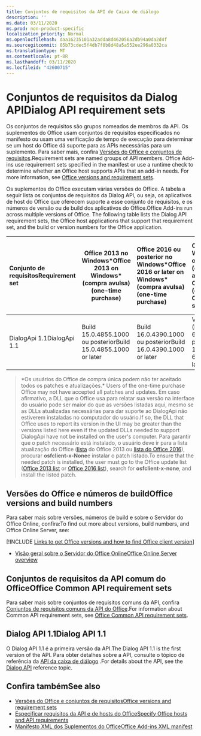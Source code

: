 ```yaml
---
title: Conjuntos de requisitos da API de Caixa de diálogo
description: ''
ms.date: 03/11/2020
ms.prod: non-product-specific
localization_priority: Normal
ms.openlocfilehash: daa16235101a32adda8d462056a2db94a0da2d4f
ms.sourcegitcommit: 05b73cdec5f4db7f0b8d48a5a552ee296a0332ca
ms.translationtype: MT
ms.contentlocale: pt-BR
ms.lasthandoff: 03/11/2020
ms.locfileid: "42600715"
---
```

# <a name="dialog-api-requirement-sets"></a><span data-ttu-id="61e70-102">Conjuntos de requisitos da Dialog API</span><span class="sxs-lookup"><span data-stu-id="61e70-102">Dialog API requirement sets</span></span>

<span data-ttu-id="61e70-p101">Os conjuntos de requisitos são grupos nomeados de membros da API. Os suplementos do Office usam conjuntos de requisitos especificados no manifesto ou usam uma verificação de tempo de execução para determinar se um host do Office dá suporte para as APIs necessárias para um suplemento. Para saber mais, confira [Versões do Office e conjuntos de requisitos](../../develop/office-versions-and-requirement-sets.md).</span><span class="sxs-lookup"><span data-stu-id="61e70-p101">Requirement sets are named groups of API members. Office Add-ins use requirement sets specified in the manifest or use a runtime check to determine whether an Office host supports APIs that an add-in needs. For more information, see [Office versions and requirement sets](../../develop/office-versions-and-requirement-sets.md).</span></span>

<span data-ttu-id="61e70-p102">Os suplementos do Office executam várias versões do Office. A tabela a seguir lista os conjuntos de requisitos da Dialog API, ou seja, os aplicativos de host do Office que oferecem suporte a esse conjunto de requisitos, e os números de versão ou de build dos aplicativos do Office.</span><span class="sxs-lookup"><span data-stu-id="61e70-p102">Office Add-ins run across multiple versions of Office. The following table lists the Dialog API requirement sets, the Office host applications that support that requirement set, and the build or version numbers for the Office application.</span></span>

|  <span data-ttu-id="61e70-108">Conjunto de requisitos</span><span class="sxs-lookup"><span data-stu-id="61e70-108">Requirement set</span></span>  | <span data-ttu-id="61e70-109">Office 2013 no Windows\*</span><span class="sxs-lookup"><span data-stu-id="61e70-109">Office 2013 on Windows\*</span></span><br><span data-ttu-id="61e70-110">(compra avulsa)</span><span class="sxs-lookup"><span data-stu-id="61e70-110">(one-time purchase)</span></span> | <span data-ttu-id="61e70-111">Office 2016 ou posterior no Windows\*</span><span class="sxs-lookup"><span data-stu-id="61e70-111">Office 2016 or later on Windows\*</span></span><br><span data-ttu-id="61e70-112">(compra avulsa)</span><span class="sxs-lookup"><span data-stu-id="61e70-112">(one-time purchase)</span></span>   | <span data-ttu-id="61e70-113">Office no Windows</span><span class="sxs-lookup"><span data-stu-id="61e70-113">Office on Windows</span></span><br><span data-ttu-id="61e70-114">(conectado à assinatura do Office 365)</span><span class="sxs-lookup"><span data-stu-id="61e70-114">(connected to Office 365 subscription)</span></span> |  <span data-ttu-id="61e70-115">Office no iPad</span><span class="sxs-lookup"><span data-stu-id="61e70-115">Office on iPad</span></span><br><span data-ttu-id="61e70-116">(conectado à assinatura do Office 365)</span><span class="sxs-lookup"><span data-stu-id="61e70-116">(connected to Office 365 subscription)</span></span>  |  <span data-ttu-id="61e70-117">Office no Mac</span><span class="sxs-lookup"><span data-stu-id="61e70-117">Office on Mac</span></span><br><span data-ttu-id="61e70-118">(conectado à assinatura do Office 365)</span><span class="sxs-lookup"><span data-stu-id="61e70-118">(connected to Office 365 subscription)</span></span>  | <span data-ttu-id="61e70-119">Office na Web</span><span class="sxs-lookup"><span data-stu-id="61e70-119">Office on the web</span></span>  |  <span data-ttu-id="61e70-120">Servidor do Office Online</span><span class="sxs-lookup"><span data-stu-id="61e70-120">Office Online Server</span></span>  |
|:-----|-----|:-----|:-----|:-----|:-----|:-----|:-----|
| <span data-ttu-id="61e70-121">DialogApi 1.1</span><span class="sxs-lookup"><span data-stu-id="61e70-121">DialogApi 1.1</span></span>  | <span data-ttu-id="61e70-122">Build 15.0.4855.1000 ou posterior</span><span class="sxs-lookup"><span data-stu-id="61e70-122">Build 15.0.4855.1000 or later</span></span> | <span data-ttu-id="61e70-123">Build 16.0.4390.1000 ou posterior</span><span class="sxs-lookup"><span data-stu-id="61e70-123">Build 16.0.4390.1000 or later</span></span> | <span data-ttu-id="61e70-124">Versão 1602 (build 6741.0000) ou posterior</span><span class="sxs-lookup"><span data-stu-id="61e70-124">Version 1602 (Build 6741.0000) or later</span></span> | <span data-ttu-id="61e70-125">1.22 ou posterior</span><span class="sxs-lookup"><span data-stu-id="61e70-125">1.22 or later</span></span> | <span data-ttu-id="61e70-126">15.20 ou posterior</span><span class="sxs-lookup"><span data-stu-id="61e70-126">15.20 or later</span></span>| <span data-ttu-id="61e70-127">Janeiro de 2017</span><span class="sxs-lookup"><span data-stu-id="61e70-127">January 2017</span></span> | <span data-ttu-id="61e70-128">Versão 1608 (build 7601.6800) ou posterior</span><span class="sxs-lookup"><span data-stu-id="61e70-128">Version 1608 (Build 7601.6800) or later</span></span>|

><span data-ttu-id="61e70-129">\*Os usuários do Office de compra única podem não ter aceitado todos os patches e atualizações.</span><span class="sxs-lookup"><span data-stu-id="61e70-129">\* Users of the one-time purchase Office may not have accepted all patches and updates.</span></span> <span data-ttu-id="61e70-130">Em caso afirmativo, a DLL que o Office usa para relatar sua versão na interface do usuário pode ser maior do que as versões listadas aqui, mesmo se as DLLs atualizadas necessárias para dar suporte ao DialogApi não estiverem instaladas no computador do usuário.</span><span class="sxs-lookup"><span data-stu-id="61e70-130">If so, the DLL that Office uses to report its version in the UI may be greater than the versions listed here even if the updated DLLs needed to support DialogApi have not be installed on the user's computer.</span></span> <span data-ttu-id="61e70-131">Para garantir que o patch necessário está instalado, o usuário deve ir para a lista atualização do Office ([lista](/officeupdates/msp-files-office-2013) do Office 2013 ou [lista do Office 2016](/officeupdates/msp-files-office-2016)), procurar **osfclient-x-None**e instalar o patch listado.</span><span class="sxs-lookup"><span data-stu-id="61e70-131">To ensure that the needed patch is installed, the user must go to the Office update list ([Office 2013 list](/officeupdates/msp-files-office-2013) or [Office 2016 list](/officeupdates/msp-files-office-2016)), search for **osfclient-x-none**, and install the listed patch.</span></span>

## <a name="office-versions-and-build-numbers"></a><span data-ttu-id="61e70-132">Versões do Office e números de build</span><span class="sxs-lookup"><span data-stu-id="61e70-132">Office versions and build numbers</span></span>

<span data-ttu-id="61e70-133">Para saber mais sobre versões, números de build e sobre o Servidor do Office Online, confira:</span><span class="sxs-lookup"><span data-stu-id="61e70-133">To find out more about versions, build numbers, and Office Online Server, see:</span></span>

[!INCLUDE [Links to get Office versions and how to find Office client version](../../includes/links-get-office-versions-builds.md)]
- [<span data-ttu-id="61e70-134">Visão geral sobre o Servidor do Office Online</span><span class="sxs-lookup"><span data-stu-id="61e70-134">Office Online Server overview</span></span>](/officeonlineserver/office-online-server-overview)

## <a name="office-common-api-requirement-sets"></a><span data-ttu-id="61e70-135">Conjuntos de requisitos da API comum do Office</span><span class="sxs-lookup"><span data-stu-id="61e70-135">Office Common API requirement sets</span></span>

<span data-ttu-id="61e70-136">Para saber mais sobre conjuntos de requisitos comuns da API, confira [Conjuntos de requisitos comuns da API do Office](office-add-in-requirement-sets.md).</span><span class="sxs-lookup"><span data-stu-id="61e70-136">For information about Common API requirement sets, see [Office Common API requirement sets](office-add-in-requirement-sets.md).</span></span>

## <a name="dialog-api-11"></a><span data-ttu-id="61e70-137">Dialog API 1.1</span><span class="sxs-lookup"><span data-stu-id="61e70-137">Dialog API 1.1</span></span>

<span data-ttu-id="61e70-138">O Dialog API 1.1 é a primeira versão da API.</span><span class="sxs-lookup"><span data-stu-id="61e70-138">The Dialog API 1.1 is the first version of the API.</span></span> <span data-ttu-id="61e70-139">Para obter detalhes sobre a API, consulte o tópico de referência da [API da caixa de diálogo](/javascript/api/office/office.ui) .</span><span class="sxs-lookup"><span data-stu-id="61e70-139">For details about the API, see the [Dialog API](/javascript/api/office/office.ui) reference topic.</span></span>

## <a name="see-also"></a><span data-ttu-id="61e70-140">Confira também</span><span class="sxs-lookup"><span data-stu-id="61e70-140">See also</span></span>

- [<span data-ttu-id="61e70-141">Versões do Office e conjuntos de requisitos</span><span class="sxs-lookup"><span data-stu-id="61e70-141">Office versions and requirement sets</span></span>](../../develop/office-versions-and-requirement-sets.md)
- [<span data-ttu-id="61e70-142">Especificar requisitos da API e de hosts do Office</span><span class="sxs-lookup"><span data-stu-id="61e70-142">Specify Office hosts and API requirements</span></span>](../../develop/specify-office-hosts-and-api-requirements.md)
- [<span data-ttu-id="61e70-143">Manifesto XML dos Suplementos do Office</span><span class="sxs-lookup"><span data-stu-id="61e70-143">Office Add-ins XML manifest</span></span>](../../develop/add-in-manifests.md)
